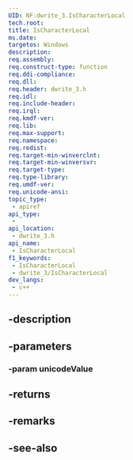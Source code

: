 ```yaml
---
UID: NF:dwrite_3.IsCharacterLocal
tech.root: 
title: IsCharacterLocal
ms.date: 
targetos: Windows
description: 
req.assembly: 
req.construct-type: function
req.ddi-compliance: 
req.dll: 
req.header: dwrite_3.h
req.idl: 
req.include-header: 
req.irql: 
req.kmdf-ver: 
req.lib: 
req.max-support: 
req.namespace: 
req.redist: 
req.target-min-winverclnt: 
req.target-min-winversvr: 
req.target-type: 
req.type-library: 
req.umdf-ver: 
req.unicode-ansi: 
topic_type:
 - apiref
api_type:
 - 
api_location:
 - dwrite_3.h
api_name:
 - IsCharacterLocal
f1_keywords:
 - IsCharacterLocal
 - dwrite_3/IsCharacterLocal
dev_langs:
 - c++
---
```


## -description

## -parameters

### -param unicodeValue

## -returns

## -remarks

## -see-also

